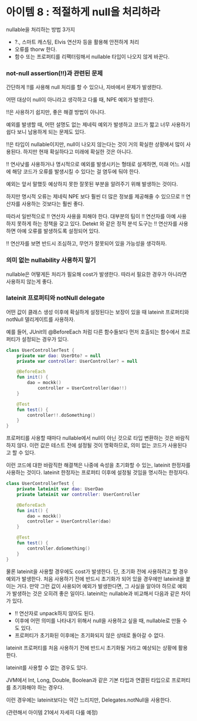 # 아이템 8 : 적절하게 null을 처리하라

nullable을 처리하는 방법 3가지

- ?., 스마트 캐스팅, Elvis 연산자 등을 활용해 안전하게 처리
- 오류를 thorw 한다.
- 함수 또는 프로퍼티를 리팩터링해서 nullable 타입이 나오지 않게 바꾼다.

### not-null assertion(!!)과 관련된 문제

간단하게 !!를 사용해 null 처리를 할 수 있으나, 자바에서 문제가 발생한다.

어떤 대상이 null이 아니라고 생각하고 다룰 때, NPE 예외가 발생한다. 

!!은 사용하기 쉽지만, 좋은 해결 방법이 아니다. 

예외를 발생할 때, 어떤 설명도 없는 제네릭 예외가 발생하고 코드가 짧고 너무 사용하기 쉽다 보니 남용하게 되는 문제도 있다.

!!은 타입이 nullable이지만, null이 나오지 않는다는 것이 거의 확실한 상황에서 많이 사용된다. 하지만 현재 확실하다고 미래에 확실한 것은 아니다. 

!! 연사낮를 사용하거나 명시적으로 예외를 발생시키는 형태로 설계하면, 미래 어느 시점에 해당 코드가 오류를 발생시킬 수 있다는 걸 염두에 둬야 한다.

예외는 앞서 말했듯 예상하지 못한 잘못된 부분을 알려주기 위해 발생하는 것이다.

하지만 명시적 오류는 제네릭 NPE 보다 훨씬 더 많은 정보를 제공해줄 수 있으므로 !! 연산자를 사용하는 것보다는 훨씬 좋다. 

따라서 일반적으로 !! 연산자 사용을 피해야 한다. 대부분의 팀이 !! 연산자를 아예 사용하지 못하게 하는 정책을 갖고 있다. Detekt 와 같은 정적 분석 도구는 !! 연산자를 사용하면 아예 오류를 발생하도록 설정되어 있다. 

!! 연산자를 보면 반드시 조심하고, 무언가 잘못되어 있을 가능성을 생각하자.

### 의미 없는 nullability 사용하지 말기

nullable은 어떻게든 처리가 필요해 cost가 발생한다. 따라서 필요한 경우가 아니라면 사용하지 않는게 좋다.

### lateinit 프로퍼티와 notNull delegate

어떤 값이 클래스 생성 이후에 확실하게 설정된다는 보장이 있을 때 lateinit 프로퍼티와 notNull 델리게이트를 사용하자.

예를 들어, JUnit의 @BeforeEach 처럼 다른 함수들보다 먼저 호출되는 함수에서 프로퍼티가 설정되는 경우가 있다.

```kotlin
class UserControllerTest {
	private var dao: UserDto? = null
	private var controller: UserController? = null

	@BeforeEach
	fun init() {
		dao = mockk()
			controller = UserController(dao!!)
	}

	@Test
	fun test() {
		controller!!.doSomething()
	}
}
```

프로퍼티를 사용할 때마다 nullable에서 null이 아닌 것으로 타입 변환하는 것은 바람직하지 않다. 이런 값은 테스트 전에 설정될 것이 명확하므로, 의미 없는 코드가 사용된다고 할 수 있다. 

이런 코드에 대한 바람직한 해결책은 나중에 속성을 초기화할 수 있는, lateinit 한정자를 사용하는 것이다. lateinit 한정자는 프로퍼티 이후에 설정될 것임을 명시하는 한정자다. 

```kotlin
class UserControllerTest {
	private lateinit var dao: UserDao
	private lateinit var controller: UserController

	@BeforeEach
	fun init() {
		dao = mockk()
		controller = UserController(dao)
	}

	@Test
	fun test() {
		controller.doSomething()
	}
}
```

물론 lateinit을 사용할 경우에도 cost가 발생한다. 단, 초기화 전에 사용하려고 할 경우 예외가 발생한다. 처음 사용하기 전에 반드시 초기화가 되어 있을 경우에만 lateinit을 붙이는 거다. 만약 그런 값이 사용되어 예외가 발생한다면, 그 사실을 알아야 하므로 예외가 발생하는 것은 오히려 좋은 일이다. lateinit는 nullable과 비교해서 다음과 같은 차이가 있다.

- !! 연산자로 unpack하지 않아도 된다.
- 이후에 어떤 의미를 나타내기 위해서 null을 사용하고 싶을 때, nullable로 만들 수도 있다.
- 프로퍼티가 초기화된 이후에는 초기화되지 않은 상태로 돌아갈 수 없다.

lateinit 프로퍼티를 처음 사용하기 전에 반드시 초기화될 거라고 예상되는 상황에 활용한다.

lateinit를 사용할 수 없는 경우도 있다.

JVM에서 Int, Long, Double, Boolean과 같은 기본 타입과 연결된 타입으로 프로퍼티를 초기화해야 하는 경우다. 

이런 경우에는 lateinit보다는 약간 느리지만, Delegates.notNull을 사용한다.

(관련해서 아이템 21에서 자세히 다룰 예정)